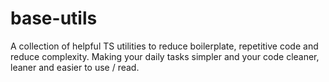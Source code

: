 # base-utils

A collection of helpful TS utilities to reduce boilerplate, repetitive code and reduce complexity. Making your daily tasks simpler and your code cleaner, leaner and easier to use / read.
